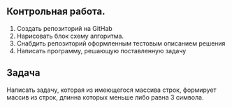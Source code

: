 ## Контрольная работа.
1. Создать репозиторий на GitHab 
2. Нарисовать блок схему алгоритма.
3. Снабдить репозиторий оформленным тестовым описанием решения
4. Написать программу, решающую поставленную задачу

## Задача
Написать задачу, которая из имеющегося массива строк, формирует массив из строк, длинна которых меньше либо равна 3 символа.
